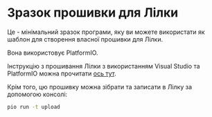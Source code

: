 Зразок прошивки для Лілки
=========================

Це - мінімальний зразок програми, яку ви можете використати як шаблон для створення власної прошивки для Лілки.

Вона використовує PlatformIO.

Інструкцію з прошивання Лілки з використанням Visual Studio та PlatformIO можна прочитати [ось тут](https://docs.lilka.dev/uk/latest/manual/environment.html).

Крім того, цю прошивку можна зібрати та записати в Лілку за допомогою консолі:

```sh
pio run -t upload
```
